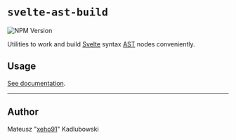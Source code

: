 # `svelte-ast-build`

![NPM Version](https://img.shields.io/npm/v/ts-ast-build?style=for-the-badge&logo=npm)

Utilities to work and build [Svelte] syntax [AST] nodes conveniently.

## Usage

[See documentation](https://xeho91.github.io/js-ast/modules/svelte-ast-print.mod.html).

---

## Author

Mateusz "[xeho91](https://github.com/xeho91)" Kadlubowski

<!-- LINKS -->

[AST]: https://en.wikipedia.org/wiki/Abstract_syntax_tree
[Svelte]: https://github.com/sveltejs/svelte
